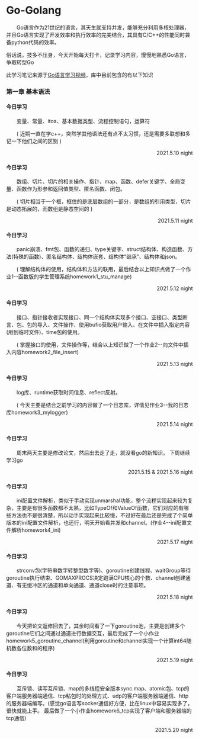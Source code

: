 # Go-Golang
&emsp;&emsp;Go语言作为21世纪的语言，其天生就支持并发，能够充分利用多核处理器，并且Go语言实现了开发效率和执行效率的完美结合，其具有C/C++的性能同时兼备python代码的效率。

俗话说，技多不压身，今天开始每天打卡，记录学习内容，慢慢地熟悉Go语言，争取转型Go

此学习笔记来源于[Go语言学习视频](https://www.bilibili.com/video/BV16E411H7og?p=7&spm_id_from=pageDriver)，库中目前包含的有以下知识

### 第一章 **基本语法**
#### 今日学习
&emsp;&emsp;变量、常量、itoa、基本数据类型、流程控制语句，运算符    

&emsp;&emsp;( 近期一直在学c++，突然学其他语法还有点不太习惯，还是需要多联想和多记一下他们之间的区别 )

<p align="right">2021.5.10 night</p>

#### 今日学习
&emsp;&emsp;数组、切片、切片的相关操作、指针、map、函数、defer关键字、全局变量、函数作为形参和返回值类型、匿名函数、闭包。

&emsp;&emsp;( 切片相当于一个框，框住的是底层数组的一部分，是数组的引用类型，切片是动态拓展的，而数组是静态空间的 )

<p align="right">2021.5.11 night</p>

#### 今日学习
&emsp;&emsp;panic崩溃、fmt包、函数的递归、type关键字、struct结构体、构造函数、方法(特殊的函数)、匿名结构体、结构体嵌套、结构体“继承”、结构体和json。

&emsp;&emsp;( 理解结构体的使用，结构体和方法的联用，最后结合以上知识点做了一个作业1--函数版的学生管理系统homework1_stu_manage)

<p align="right">2021.5.12 night</p>

#### 今日学习
&emsp;&emsp;接口、指针接收者实现接口、同一个结构体实现多个接口、空接口、类型断言、包、包的导入、文件操作、使用bufio获取用户输入、在文件中插入指定内容(用到临时文件)、time包的使用。

&emsp;&emsp;( 掌握接口的使用，文件操作等，结合以上知识做了一个作业2--向文件中插入内容homework2_file_insert)

<p align="right">2021.5.13 night</p>

#### 今日学习
&emsp;&emsp;log库、runtime获取时间信息、reflect反射。

&emsp;&emsp;( 今天主要是结合之前学习的内容做了一个日志库，详情见作业3--我的日志库homework3_mylogger)

<p align="right">2021.5.14 night</p>

#### 今日学习
&emsp;&emsp;周末两天主要是修改论文，然后出去走了走，就没看go的新知识。 下周继续学习go

<p align="right">2021.5.15 & 2021.5.16 night</p>

#### 今日学习
&emsp;&emsp;ini配置文件解析，类似于手动实现unmarshal功能，整个流程实现起来较为复杂，主要是有很多函数都不太熟，比如TypeOf和ValueOf函数，它们对应的有哪些方法也不是很清楚，所以动手实现起来比较慢，不过好在最后还是完成了个简单版本的ini配置文件解析，也还行，明天开始看并发和channel。(作业4--ini配置文件解析homework4_ini)

<p align="right">2021.5.17 night</p>

#### 今日学习
&emsp;&emsp;strconv包(字符串数字转整型数字等)、goroutine创建线程、waitGroup等待goroutine执行结束、GOMAXPROCS决定跑满CPU核心的个数、channel创建通道、有无缓冲区的通道和单向通道、通道close时的注意事项。

<p align="right">2021.5.18 night</p>

#### 今日学习
&emsp;&emsp;今天把论文返修回去了，其余时间看了一下goroutine池，主要是创建多个goroutine它们之间通过通道进行数据交互，最后完成了一个小作业homework5_goroutine_channel(利用goroutine和channel实现一个计算int64随机数各位数和的程序)

<p align="right">2021.5.19 night</p>

#### 今日学习
&emsp;&emsp;互斥锁、读写互斥锁、map的多线程安全版本sync.map、atomic包、tcp的客户端服务器端通信、tcp粘包时的处理方式、udp的客户端服务器端通信、http的服务器端编写。(感觉go语言写socker通信好方便，比在linux中容易实现多了，很快就能上手。 最后做了一个小作业homework6_tcp实现了客户端和服务器端的tcp通信)

<p align="right">2021.5.20 night</p>
